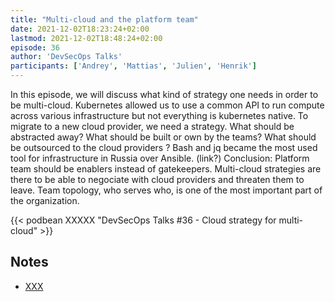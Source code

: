 ```yaml
---
title: "Multi-cloud and the platform team"
date: 2021-12-02T18:23:24+02:00
lastmod: 2021-12-02T18:48:24+02:00
episode: 36
author: 'DevSecOps Talks'
participants: ['Andrey', 'Mattias', 'Julien', 'Henrik']
---
```


In this episode, we will discuss what kind of strategy one needs in order to be multi-cloud. 
Kubernetes allowed us to use a common API to run compute across various infrastructure but not everything is kubernetes native. 
To migrate to a new cloud provider, we need a strategy.
What should be abstracted away? 
What should be built or own by the teams? 
What should be outsourced to the cloud providers ?
Bash and jq became the most used tool for infrastructure in Russia over Ansible. (link?)
Conclusion: Platform team should be enablers instead of gatekeepers. Multi-cloud strategies are there to be able to negociate with cloud providers and threaten them to leave. Team topology, who serves who, is one of the most important part of the organization.


<!--more-->

<!-- Player -->

{{< podbean XXXXX "DevSecOps Talks #36 - Cloud strategy for multi-cloud" >}}

## Notes

* [XXX](x)